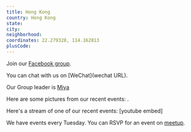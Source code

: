```yaml
---
title: Hong Kong
country: Hong Kong
state: 
city: 
neighborhood: 
coordinates: 22.279328, 114.162813
plusCode:
---
```

Join our [Facebook group](https://www.facebook.com/groups/free.code.camp.hk).

You can chat with us on [WeChat](wechat URL).

Our Group leader is [Miya](freecodecamp.org/miya)

Here are some pictures from our recent events:
![]().

Here's a stream of one of our recent events:
[youtube embed]

We have events every Tuesday. You can RSVP for an event on [meetup](meetupurl).
